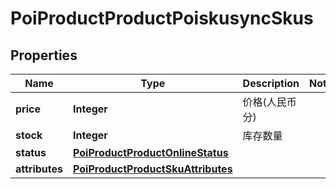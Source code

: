 # PoiProductProductPoiskusyncSkus

## Properties
Name | Type | Description | Notes
------------ | ------------- | ------------- | -------------
**price** | **Integer** | 价格(人民币分) | 
**stock** | **Integer** | 库存数量 | 
**status** | [**PoiProductProductOnlineStatus**](PoiProductProductOnlineStatus.md) |  | 
**attributes** | [**PoiProductProductSkuAttributes**](PoiProductProductSkuAttributes.md) |  | 
